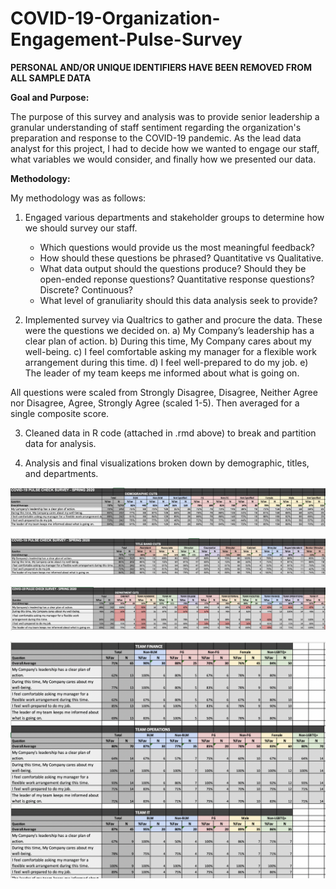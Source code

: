 # COVID-19-Organization-Engagement-Pulse-Survey

**PERSONAL AND/OR UNIQUE IDENTIFIERS HAVE BEEN REMOVED FROM ALL SAMPLE DATA** 

**Goal and Purpose:**

The purpose of this survey and analysis was to provide senior leadership a granular understanding of staff sentiment regarding the organization's preparation and response to the COVID-19 pandemic. As the lead data analyst for this project, I had to decide how we wanted to engage our staff, what variables we would consider, and finally how we presented our data. 

**Methodology:**

My methodology was as follows:

1) Engaged various departments and stakeholder groups to determine how we should survey our staff. 
    - Which questions would provide us the most meaningful feedback? 
    - How should these questions be phrased? Quantitative vs Qualitative. 
    - What data output should the questions produce? Should they be open-ended reponse questions? Quantitative response questions? Discrete? Continuous? 
    - What level of granuliarity should this data analysis seek to provide?
    
2) Implemented survey via Qualtrics to gather and procure the data. These were the questions we decided on. 
    a) My Company’s leadership has a clear plan of action.
    b) During this time, My Company cares about my well-being.
    c) I feel comfortable asking my manager for a flexible work arrangement during this time.
    d) I feel well-prepared to do my job.
    e) The leader of my team keeps me informed about what is going on.
    
All questions were scaled from Strongly Disagree, Disagree, Neither Agree nor Disagree, Agree, Strongly Agree (scaled 1-5). Then averaged for a single composite score. 
    
3) Cleaned data in R code (attached in .rmd above) to break and partition data for analysis.

4) Analysis and final visualizations broken down by demographic, titles, and departments. 

![Demographic Cuts](https://github.com/artwang31/COVID-19-Organization-Engagement-Pulse-Survey/blob/main/Demographic%20Cuts.png)

![Title Cuts](https://github.com/artwang31/COVID-19-Organization-Engagement-Pulse-Survey/blob/main/Title%20Cuts.png)

![Department Cuts](https://github.com/artwang31/COVID-19-Organization-Engagement-Pulse-Survey/blob/main/Department%20Cuts.png)

![Department Demographic Cuts](https://github.com/artwang31/COVID-19-Organization-Engagement-Pulse-Survey/blob/main/Department%20Demographic%20Cuts.png)

